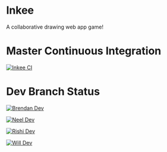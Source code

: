 # Inkee
A collaborative drawing web app game!

# Master Continuous Integration
[![Inkee CI](https://github.com/inkee-io/inkee/actions/workflows/main.yml/badge.svg)](https://github.com/inkee-io/inkee/actions/workflows/main.yml)

# Dev Branch Status
[![Brendan Dev](https://github.com/inkee-io/inkee/actions/workflows/dev.yml/badge.svg?branch=brendan-dev)](https://github.com/inkee-io/inkee/actions/workflows/dev.yml)

[![Neel Dev](https://github.com/inkee-io/inkee/actions/workflows/dev.yml/badge.svg?branch=neel-dev)](https://github.com/inkee-io/inkee/actions/workflows/dev.yml)

[![Rishi Dev](https://github.com/inkee-io/inkee/actions/workflows/dev.yml/badge.svg?branch=rishis-dev)](https://github.com/inkee-io/inkee/actions/workflows/dev.yml)

[![Will Dev](https://github.com/inkee-io/inkee/actions/workflows/dev.yml/badge.svg?branch=will-dev)](https://github.com/inkee-io/inkee/actions/workflows/dev.yml)

